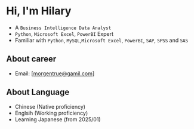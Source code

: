 # Hi, I'm Hilary

- A `Business Intelligence Data Analyst`
- `Python`, `Microsoft Excel`, `PowerBI` Expert
- Familiar with `Python`, `MySQL`,`Microsoft Excel`, `PowerBI`, `SAP`, `SPSS` and `SAS`

## About career

- Email: [morgentrue@gamil.com]

## About Language
- Chinese (Native proficiency)
- Englsih (Working proficiency)
- Learning Japanese (from 2025/01)
